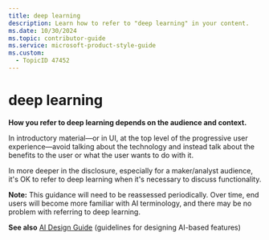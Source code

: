 ```yaml
---
title: deep learning
description: Learn how to refer to "deep learning" in your content.
ms.date: 10/30/2024
ms.topic: contributor-guide
ms.service: microsoft-product-style-guide
ms.custom:
  - TopicID 47452
---
```



# deep learning

**How you refer to deep learning depends on the audience and context.**

In introductory material—or in UI, at the top level of the progressive user experience—avoid talking about the technology and instead talk about the benefits to the user or what the user wants to do with it.

In more deeper in the disclosure, especially for a maker/analyst audience, it's OK to refer to deep learning when it's necessary to discuss functionality.

**Note:** This guidance will need to be reassessed periodically. Over time, end users will become more familiar with AI terminology, and there may be no problem with referring to deep learning.

**See also** [AI Design Guide](https://hits.microsoft.com/collection/7002060) (guidelines for designing AI-based features)

